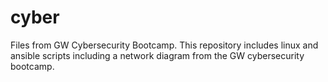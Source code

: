 # cyber
Files from GW Cybersecurity Bootcamp.
This repository includes linux and ansible scripts including a network diagram from the GW cybersecurity bootcamp. 
